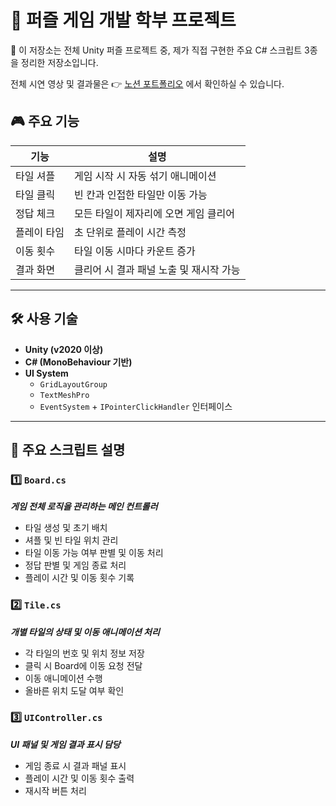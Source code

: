 # 🧩 퍼즐 게임 개발 학부 프로젝트</br>
📌 이 저장소는 전체 Unity 퍼즐 프로젝트 중,
제가 직접 구현한 주요 C# 스크립트 3종을 정리한 저장소입니다.

전체 시연 영상 및 결과물은 👉 [노션 포트폴리오](https://magical-rate-172.notion.site/LostMemory-c7afecf2c7b6458eb5c45e199a6f8896) 에서 확인하실 수 있습니다.

## 🎮 주요 기능

| 기능 | 설명 |
|------|------|
| 타일 셔플 | 게임 시작 시 자동 섞기 애니메이션 |
| 타일 클릭 | 빈 칸과 인접한 타일만 이동 가능 |
| 정답 체크 | 모든 타일이 제자리에 오면 게임 클리어 |
| 플레이 타임 | 초 단위로 플레이 시간 측정 |
| 이동 횟수 | 타일 이동 시마다 카운트 증가 |
| 결과 화면 | 클리어 시 결과 패널 노출 및 재시작 가능 |

---

## 🛠️ 사용 기술

- **Unity (v2020 이상)**
- **C# (MonoBehaviour 기반)**
- **UI System**
  - `GridLayoutGroup`
  - `TextMeshPro`
  - `EventSystem` + `IPointerClickHandler` 인터페이스

---
## 📂 주요 스크립트 설명

### 1️⃣ `Board.cs`  
***게임 전체 로직을 관리하는 메인 컨트롤러***
- 타일 생성 및 초기 배치
 - 셔플 및 빈 타일 위치 관리
  - 타일 이동 가능 여부 판별 및 이동 처리
  - 정답 판별 및 게임 종료 처리
  - 플레이 시간 및 이동 횟수 기록

 ### 2️⃣ `Tile.cs`  
***개별 타일의 상태 및 이동 애니메이션 처리***
  - 각 타일의 번호 및 위치 정보 저장
  - 클릭 시 Board에 이동 요청 전달
  - 이동 애니메이션 수행
  - 올바른 위치 도달 여부 확인

### 3️⃣ `UIController.cs`
  ***UI 패널 및 게임 결과 표시 담당***
  - 게임 종료 시 결과 패널 표시
  - 플레이 시간 및 이동 횟수 출력
  - 재시작 버튼 처리


